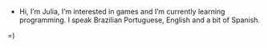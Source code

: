 - Hi, I’m Julia, I’m interested in games and I’m currently learning programming. I speak Brazilian Portuguese, English and a bit of Spanish.


=)
